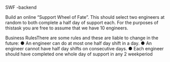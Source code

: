SWF -backend 

Build an online “Support Wheel of Fate”. This should select two engineers at random to both complete a half day of support each. For the purposes of thistask you are free to assume that we have 10 engineers.

Business RulesThere are some rules and these are liable to change in the future: ● An engineer can do at most one half day shift in a day. ● An engineer cannot have half day shifts on consecutive days. ● Each engineer should have completed one whole day of support in any 2 weekperiod

